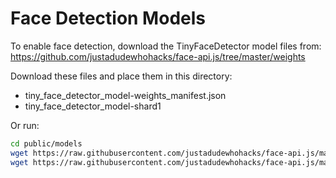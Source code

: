 # Face Detection Models

To enable face detection, download the TinyFaceDetector model files from:
https://github.com/justadudewhohacks/face-api.js/tree/master/weights

Download these files and place them in this directory:

- tiny_face_detector_model-weights_manifest.json
- tiny_face_detector_model-shard1

Or run:

```bash
cd public/models
wget https://raw.githubusercontent.com/justadudewhohacks/face-api.js/master/weights/tiny_face_detector_model-weights_manifest.json
wget https://raw.githubusercontent.com/justadudewhohacks/face-api.js/master/weights/tiny_face_detector_model-shard1
```
